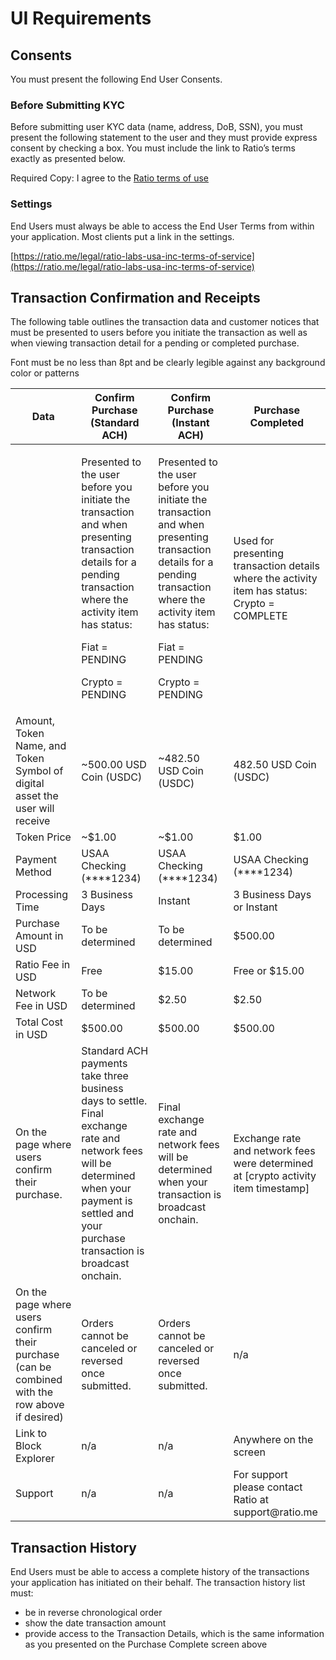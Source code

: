 # UI Requirements

## Consents

You must present the following End User Consents.

### Before Submitting KYC

Before submitting user KYC data (name, address, DoB, SSN), you must present the following statement to the user and they must provide express consent by checking a box. You must include the link to Ratio’s terms exactly as presented below.

Required Copy: I agree to the [Ratio terms of use](https://ratio.me/legal/ratio-labs-usa-inc-terms-of-service)

### Settings

End Users must always be able to access the End User Terms from within your application. Most clients put a link in the settings.

[https://ratio.me/legal/ratio-labs-usa-inc-terms-of-service](https://ratio.me/legal/ratio-labs-usa-inc-terms-of-service)

## Transaction Confirmation and Receipts

The following table outlines the transaction data and customer notices that must be presented to users before you initiate the transaction as well as when viewing transaction detail for a pending or completed purchase.

Font must be no less than 8pt and be clearly legible against any background color or patterns

<table data-full-width="true"><thead><tr><th>Data</th><th>Confirm Purchase (Standard ACH)</th><th>Confirm Purchase (Instant ACH)</th><th>Purchase Completed</th></tr></thead><tbody><tr><td></td><td><p>Presented to the user before you initiate the transaction and when presenting transaction details for a pending transaction where the activity item has status:</p><p>Fiat = PENDING</p><p>Crypto = PENDING</p></td><td><p>Presented to the user before you initiate the transaction and when presenting transaction details for a pending transaction where the activity item has status:</p><p>Fiat = PENDING</p><p>Crypto = PENDING</p></td><td>Used for presenting transaction details where the activity item has status:<br>Crypto = COMPLETE</td></tr><tr><td>Amount, Token Name, and Token Symbol of digital asset the user will receive</td><td>~500.00 USD Coin (USDC)</td><td>~482.50 USD Coin (USDC)</td><td>482.50 USD Coin (USDC)</td></tr><tr><td>Token Price</td><td>~$1.00</td><td>~$1.00</td><td>$1.00</td></tr><tr><td>Payment Method</td><td>USAA Checking (****1234)</td><td>USAA Checking (****1234)</td><td>USAA Checking (****1234)</td></tr><tr><td>Processing Time</td><td>3 Business Days</td><td>Instant</td><td>3 Business Days or Instant</td></tr><tr><td>Purchase Amount in USD</td><td>To be determined</td><td>To be determined</td><td>$500.00</td></tr><tr><td>Ratio Fee in USD</td><td>Free</td><td>$15.00</td><td>Free or $15.00</td></tr><tr><td>Network Fee in USD</td><td>To be determined</td><td>$2.50</td><td>$2.50</td></tr><tr><td>Total Cost in USD</td><td>$500.00</td><td>$500.00</td><td>$500.00</td></tr><tr><td>On the page where users confirm their purchase.</td><td>Standard ACH payments take three business days to settle. Final exchange rate and network fees will be determined when your payment is settled and your purchase transaction is broadcast onchain.</td><td>Final exchange rate and network fees will be determined when your transaction is broadcast onchain.</td><td>Exchange rate and network fees were determined at [crypto activity item timestamp]</td></tr><tr><td>On the page where users confirm their purchase (can be combined with the row above if desired)</td><td>Orders cannot be canceled or reversed once submitted.</td><td>Orders cannot be canceled or reversed once submitted.</td><td>n/a</td></tr><tr><td>Link to Block Explorer</td><td>n/a</td><td>n/a</td><td>Anywhere on the screen</td></tr><tr><td>Support</td><td>n/a</td><td>n/a</td><td>For support please contact Ratio at support@ratio.me</td></tr></tbody></table>

## Transaction History

End Users must be able to access a complete history of the transactions your application has initiated on their behalf. The transaction history list must:

* be in reverse chronological order
* show the date transaction amount
* provide access to the Transaction Details, which is the same information as you presented on the Purchase Complete screen above
